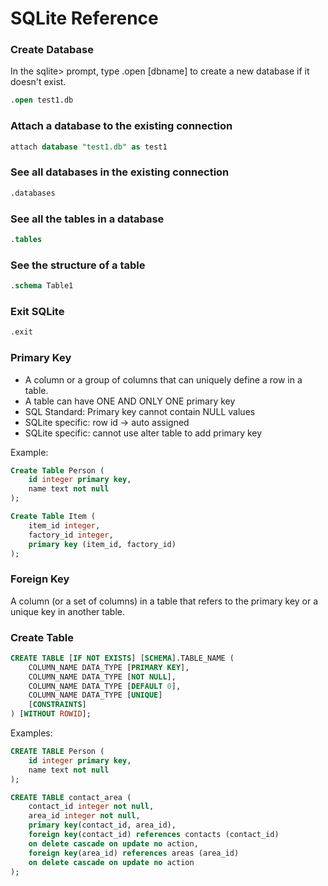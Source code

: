 # SQLite Reference

### Create Database

In the sqlite> prompt, type .open [dbname] to create a new database if it doesn't exist.
```sql
.open test1.db
```

### Attach a database to the existing connection

```sql
attach database "test1.db" as test1
```

### See all databases in the existing connection

```sql
.databases
```

### See all the tables in a database

```sql
.tables
```

### See the structure of a table

```sql
.schema Table1
```

### Exit SQLite

```sql
.exit
```

### Primary Key

* A column or a group of columns that can uniquely define a row in a table.
* A table can have ONE AND ONLY ONE primary key
* SQL Standard: Primary key cannot contain NULL values
* SQLite specific: row id -> auto assigned
* SQLite specific: cannot use alter table to add primary key

Example:
```sql
Create Table Person (
    id integer primary key,
    name text not null
);

Create Table Item (
    item_id integer,
    factory_id integer,
    primary key (item_id, factory_id)
);
``` 

### Foreign Key

A column (or a set of columns) in a table that refers to the primary key or a unique key in another table.

### Create Table

```sql
CREATE TABLE [IF NOT EXISTS] [SCHEMA].TABLE_NAME (
    COLUMN_NAME DATA_TYPE [PRIMARY KEY],
    COLUMN_NAME DATA_TYPE [NOT NULL],
    COLUMN_NAME DATA_TYPE [DEFAULT 0],
    COLUMN_NAME DATA_TYPE [UNIQUE]
    [CONSTRAINTS]
) [WITHOUT ROWID];
```

Examples:
```sql
CREATE TABLE Person (
    id integer primary key,
    name text not null
);

CREATE TABLE contact_area (
    contact_id integer not null,
    area_id integer not null,
    primary key(contact_id, area_id),
    foreign key(contact_id) references contacts (contact_id)
    on delete cascade on update no action,
    foreign key(area_id) references areas (area_id)
    on delete cascade on update no action
);
```
